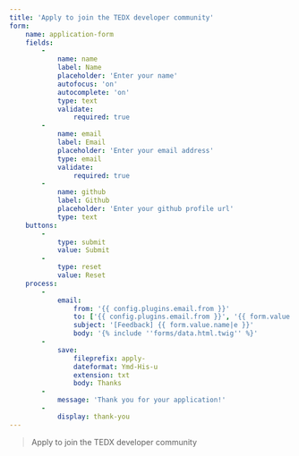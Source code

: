 ```yaml
---
title: 'Apply to join the TEDX developer community'
form:
    name: application-form
    fields:
        -
            name: name
            label: Name
            placeholder: 'Enter your name'
            autofocus: 'on'
            autocomplete: 'on'
            type: text
            validate:
                required: true
        -
            name: email
            label: Email
            placeholder: 'Enter your email address'
            type: email
            validate:
                required: true
        -
            name: github
            label: Github
            placeholder: 'Enter your github profile url'
            type: text
    buttons:
        -
            type: submit
            value: Submit
        -
            type: reset
            value: Reset
    process:
        -
            email:
                from: '{{ config.plugins.email.from }}'
                to: ['{{ config.plugins.email.from }}', '{{ form.value.email }}']
                subject: '[Feedback] {{ form.value.name|e }}'
                body: '{% include ''forms/data.html.twig'' %}'
        -
            save:
                fileprefix: apply-
                dateformat: Ymd-His-u
                extension: txt
                body: Thanks
        -
            message: 'Thank you for your application!'
        -
            display: thank-you
---
```


> Apply to join the TEDX developer community
